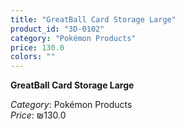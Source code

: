 ```yaml
---
title: "GreatBall Card Storage Large"
product_id: "3D-0102"
category: "Pokémon Products"
price: 130.0
colors: ""
---
```


**GreatBall Card Storage Large**

*Category*: Pokémon Products  
*Price*: ₪130.0

